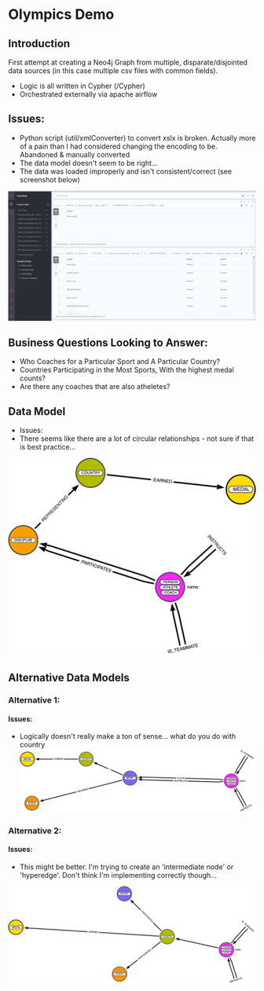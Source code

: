 
# Olympics Demo  

## Introduction

First attempt at creating a Neo4j Graph from multiple, disparate/disjointed data sources (in this case multiple csv files with common fields). 


* Logic is all written in Cypher (/Cypher) 
* Orchestrated externally via apache airflow 


## Issues:

* Python script (util/xmlConverter) to convert xslx is broken. Actually more of a pain than I had considered changing the encoding to be. Abandoned & manually converted
*  The data model doesn't seem to be right... 
*  The data was loaded improperly and isn't consistent/correct (see screenshot below)

![](images/somethingwrong.png)






## Business Questions Looking to Answer: 

* Who Coaches for a Particular Sport and A Particular Country?
* Countries Participating in the Most Sports, With the highest medal counts?
* Are there any coaches that are also atheletes?


## Data Model
* Issues:
* There seems like there are a lot of circular relationships - not sure if that is best practice...

![Data Model](images/Olympics_Data_Model.png)


## Alternative Data Models



### Alternative 1: 

#### Issues:
* Logically doesn't really make a ton of sense... what do you do with country
![Data Model](images/Olympics-2.png)


### Alternative 2:

#### Issues:
* This might be better. I'm trying to create an 'intermediate node' or 'hyperedge'. Don't think I'm implementing correctly though...

![Data Model2](images/Olympics-3.png)



